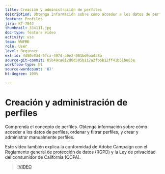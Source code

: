 ```yaml
---
title: Creación y administración de perfiles
description: Obtenga información sobre cómo acceder a los datos de perfil, crear perfiles y ordenar y filtrar por sus creaciones para facilitar la funcionalidad. También aprenderá a cumplir con el Reglamento General de Protección de Datos (RGPD) y la Ley de Privacidad del Consumidor de California (CCPA).
feature: Profiles
jira: KT-7843
thumbnail: 334111.jpg
doc-type: feature video
activity: use
team: WWFRE
role: User
level: Beginner
exl-id: 4d50e834-5fca-4974-a0e2-081bd0aada8a
source-git-commit: 05b49ca012d0d505b117a2fb6b12ff41b51be63e
workflow-type: ht
source-wordcount: '87'
ht-degree: 100%

---
```


# Creación y administración de perfiles

Comprenda el concepto de perfiles. Obtenga información sobre cómo acceder a los datos de perfiles, ordenar y filtrar perfiles, y crear y administrar manualmente perfiles.

Este vídeo también explica la conformidad de Adobe Campaign con el Reglamento general de protección de datos (RGPD) y la Ley de privacidad del consumidor de California (CCPA).

>[!VIDEO](https://video.tv.adobe.com/v/334111?quality=12&learn=on)
